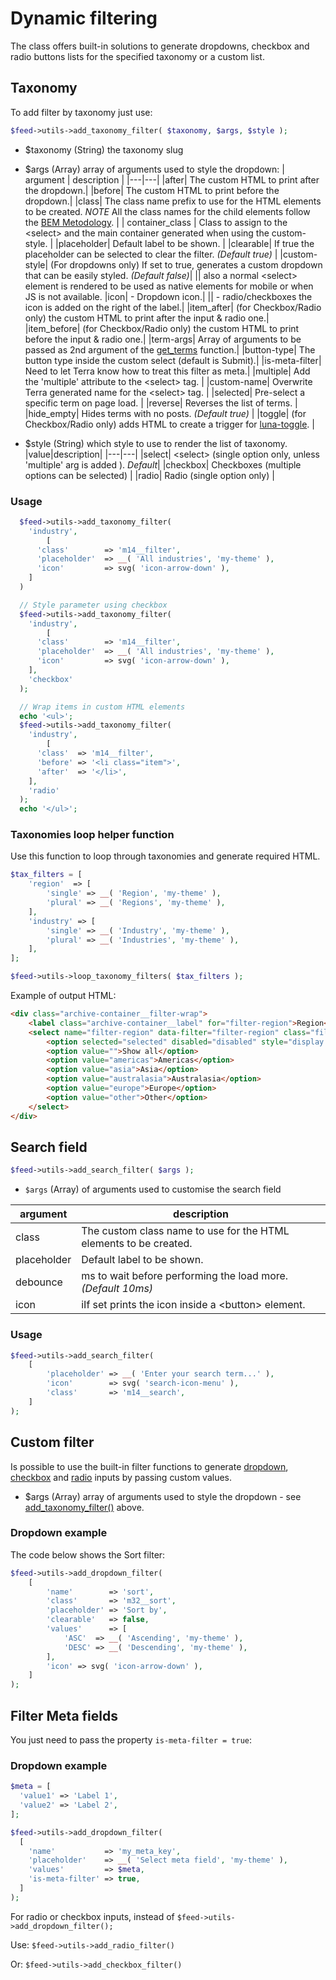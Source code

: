 # Dynamic filtering

The class offers built-in solutions to generate dropdowns, checkbox and radio buttons lists for the specified taxonomy or a custom list.

## Taxonomy

To add filter by taxonomy just use:

```php
$feed->utils->add_taxonomy_filter( $taxonomy, $args, $style );
```

- \$taxonomy (String) the taxonomy slug
- \$args (Array) array of arguments used to style the dropdown:
  | argument | description |
  |---|---|
  |after| The custom HTML to print after the dropdown.|
  |before| The custom HTML to print before the dropdown.|
  |class| The class name prefix to use for the HTML elements to be created. _NOTE_ All the class names for the child elements follow the [BEM Metodology](http://getbem.com/introduction/). |
  | container_class | Class to assign to the &lt;select&gt; and the main container generated when using the custom-style. |
  |placeholder| Default label to be shown. |
  |clearable| If true the placeholder can be selected to clear the filter. _(Default true)_ |
  |custom-style| (For dropdowns only) If set to true, generates a custom dropdown that can be easily styled. _(Default false)_|
  || also a normal &lt;select&gt; element is rendered to be used as native elements for mobile or when JS is not available.
  |icon| - Dropdown icon.|
  || - radio/checkboxes the icon is added on the right of the label.|
  |item_after| (for Checkbox/Radio only) the custom HTML to print after the input & radio one.|
  |item_before| (for Checkbox/Radio only) the custom HTML to print before the input & radio one.|
  |term-args| Array of arguments to be passed as 2nd argument of the [get_terms](https://developer.wordpress.org/reference/functions/get_terms/) function.|
  |button-type| The button type inside the custom select (default is Submit).|
  |is-meta-filter| Need to let Terra know how to treat this filter as meta.|
  |multiple| Add the 'multiple' attribute to the &lt;select&gt; tag. |
	|custom-name| Overwrite Terra generated name for the &lt;select&gt; tag. |
	|selected| Pre-select a specific term on page load. |
	|reverse| Reverses the list of terms. |
	|hide_empty| Hides terms with no posts. _(Default true)_ |
	|toggle| (for Checkbox/Radio only) adds HTML to create a trigger for [luna-toggle](https://www.npmjs.com/package/luna-toggle). |

- \$style (String) which style to use to render the list of taxonomy.
  |value|description|
  |---|---|
  |select| &lt;select&gt; (single option only, unless 'multiple' arg is added ). _Default_|
  |checkbox| Checkboxes (multiple options can be selected) |
  |radio| Radio (single option only) |

### Usage

```php
  $feed->utils->add_taxonomy_filter(
    'industry',
		[
      'class'        => 'm14__filter',
      'placeholder'  => __( 'All industries', 'my-theme' ),
      'icon'         => svg( 'icon-arrow-down' ),
    ]
  )

  // Style parameter using checkbox
  $feed->utils->add_taxonomy_filter(
    'industry',
		[
      'class'        => 'm14__filter',
      'placeholder'  => __( 'All industries', 'my-theme' ),
      'icon'         => svg( 'icon-arrow-down' ),
    ],
    'checkbox'
  );

  // Wrap items in custom HTML elements
  echo '<ul>';
  $feed->utils->add_taxonomy_filter(
    'industry',
		[
      'class'  => 'm14__filter',
      'before' => '<li class="item">',
      'after'  => '</li>',
    ],
    'radio'
  );
  echo '</ul>';
```

### Taxonomies loop helper function

Use this function to loop through taxonomies and generate required HTML.

```php
$tax_filters = [
	'region'  => [
		'single' => __( 'Region', 'my-theme' ),
		'plural' => __( 'Regions', 'my-theme' ),
	],
	'industry' => [
		'single' => __( 'Industry', 'my-theme' ),
		'plural' => __( 'Industries', 'my-theme' ),
	],
];

$feed->utils->loop_taxonomy_filters( $tax_filters );
```

Example of output HTML:

```html
<div class="archive-container__filter-wrap">
	<label class="archive-container__label" for="filter-region">Region</label>
	<select name="filter-region" data-filter="filter-region" class="filter-select archive-container__filter terra__select terra-filter  default-style" tabindex="0">
		<option selected="selected" disabled="disabled" style="display: none;">Regions</option>
		<option value="">Show all</option>
		<option value="americas">Americas</option>
		<option value="asia">Asia</option>
		<option value="australasia">Australasia</option>
		<option value="europe">Europe</option>
		<option value="other">Other</option>
	</select>
</div>
```

## Search field

```php
$feed->utils->add_search_filter( $args );
```

- `$args` (Array) of arguments used to customise the search field

| argument    | description                                                                            |
| ----------- | -------------------------------------------------------------------------------------- |
| class       | The custom class name to use for the HTML elements to be created.                       |
| placeholder | Default label to be shown. |
| debounce    | ms to wait before performing the load more. _(Default 10ms)_                             |
| icon        | iIf set prints the icon inside a &lt;button&gt; element.                                 |

### Usage

```php
$feed->utils->add_search_filter(
	[
		'placeholder' => __( 'Enter your search term...' ),
		'icon'        => svg( 'search-icon-menu' ),
		'class'       => 'm14__search',
	]
);
```

## Custom filter

Is possible to use the built-in filter functions to generate [dropdown](#7), [checkbox](#9) and [radio](#9) inputs by passing custom values.

- \$args (Array) array of arguments used to style the dropdown - see [add_taxonomy_filter()](#1) above.

### Dropdown example

The code below shows the Sort filter:

```php
$feed->utils->add_dropdown_filter(
	[
		'name'        => 'sort',
		'class'       => 'm32__sort',
		'placeholder' => 'Sort by',
		'clearable'   => false,
		'values'      => [
			'ASC'  => __( 'Ascending', 'my-theme' ),
			'DESC' => __( 'Descending', 'my-theme' ),
		],
		'icon' => svg( 'icon-arrow-down' ),
	]
);
```

## Filter Meta fields

You just need to pass the property `is-meta-filter = true`:

### Dropdown example

```php
$meta = [
  'value1' => 'Label 1',
  'value2' => 'Label 2',
];

$feed->utils->add_dropdown_filter(
  [
    'name'           => 'my_meta_key',
    'placeholder'    => __( 'Select meta field', 'my-theme' ),
    'values'         => $meta,
    'is-meta-filter' => true,
  ]
);
```

For radio or checkbox inputs, instead of `$feed->utils->add_dropdown_filter();`

Use: `$feed->utils->add_radio_filter()`

Or: `$feed->utils->add_checkbox_filter()`
